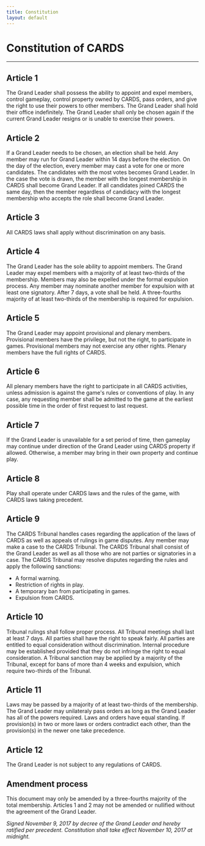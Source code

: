 ```yaml
---
title: Constitution
layout: default
---
```

# Constitution of CARDS

---

## Article 1
The Grand Leader shall possess the ability to appoint and expel members, control gameplay, control property owned by CARDS, pass orders, and give the right to use their powers to other members. The Grand Leader shall hold their office indefinitely. The Grand Leader shall only be chosen again if the current Grand Leader resigns or is unable to exercise their powers.

## Article 2
If a Grand Leader needs to be chosen, an election shall be held. Any member may run for Grand Leader within 14 days before the election. On the day of the election, every member may cast a vote for one or more candidates. The candidates with the most votes becomes Grand Leader. In the case the vote is drawn, the member with the longest membership in CARDS shall become Grand Leader. If all candidates joined CARDS the same day, then the member regardless of candidacy with the longest membership who accepts the role shall become Grand Leader.

## Article 3
All CARDS laws shall apply without discrimination on any basis.

## Article 4
The Grand Leader has the sole ability to appoint members. The Grand Leader may expel members with a majority of at least two-thirds of the membership. Members may also be expelled under the formal expulsion process. Any member may nominate another member for expulsion with at least one signatory. After 7 days, a vote shall be held. A three-fourths majority of at least two-thirds of the membership is required for expulsion.

## Article 5
The Grand Leader may appoint provisional and plenary members. Provisional members have the privilege, but not the right, to participate in games. Provisional members may not exercise any other rights. Plenary members have the full rights of CARDS.

## Article 6
All plenary members have the right to participate in all CARDS activities, unless admission is against the game's rules or conventions of play. In any case, any requesting member shall be admitted to the game at the earliest possible time in the order of first request to last request.

## Article 7
If the Grand Leader is unavailable for a set period of time, then gameplay may continue under direction of the Grand Leader using CARDS property if allowed. Otherwise, a member may bring in their own property and continue play.

## Article 8
Play shall operate under CARDS laws and the rules of the game, with CARDS laws taking precedent.

## Article 9
The CARDS Tribunal handles cases regarding the application of the laws of CARDS as well as appeals of rulings in game disputes. Any member may make a case to the CARDS Tribunal. The CARDS Tribunal shall consist of the Grand Leader as well as all those who are not parties or signatories in a case. The CARDS Tribunal may resolve disputes regarding the rules and apply the following sanctions:
* A formal warning.
* Restriction of rights in play.
* A temporary ban from participating in games.
* Expulsion from CARDS.

## Article 10
Tribunal rulings shall follow proper process. All Tribunal meetings shall last at least 7 days. All parties shall have the right to speak fairly. All parties are entitled to equal consideration without discrimination. Internal procedure may be established provided that they do not infringe the right to equal consideration. A Tribunal sanction may be applied by a majority of the Tribunal, except for bans of more than 4 weeks and expulsion, which require two-thirds of the Tribunal.

## Article 11
Laws may be passed by a majority of at least two-thirds of the membership. The Grand Leader may unilateraly pass orders as long as the Grand Leader has all of the powers required. Laws and orders have equal standing. If provision(s) in two or more laws or orders contradict each other, than the provision(s) in the newer one take precedence.

## Article 12
The Grand Leader is not subject to any regulations of CARDS.

## Amendment process
This document may only be amended by a three-fourths majority of the total membership. Articles 1 and 2 may not be amended or nullified without the agreement of the Grand Leader.

*Signed November 9, 2017 by decree of the Grand Leader and hereby ratified per precedent. Constitution shall take effect November 10, 2017 at midnight.*
